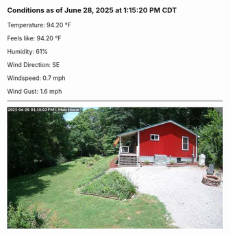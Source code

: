 ### Conditions as of June 28, 2025 at 1:15:20 PM CDT 

Temperature: 94.20 &deg;F

Feels like: 94.20 &deg;F

Humidity: 61%

Wind Direction: SE

Windspeed: 0.7 mph

Wind Gust: 1.6 mph

---

<img src="./images/latest.jpeg"/>

